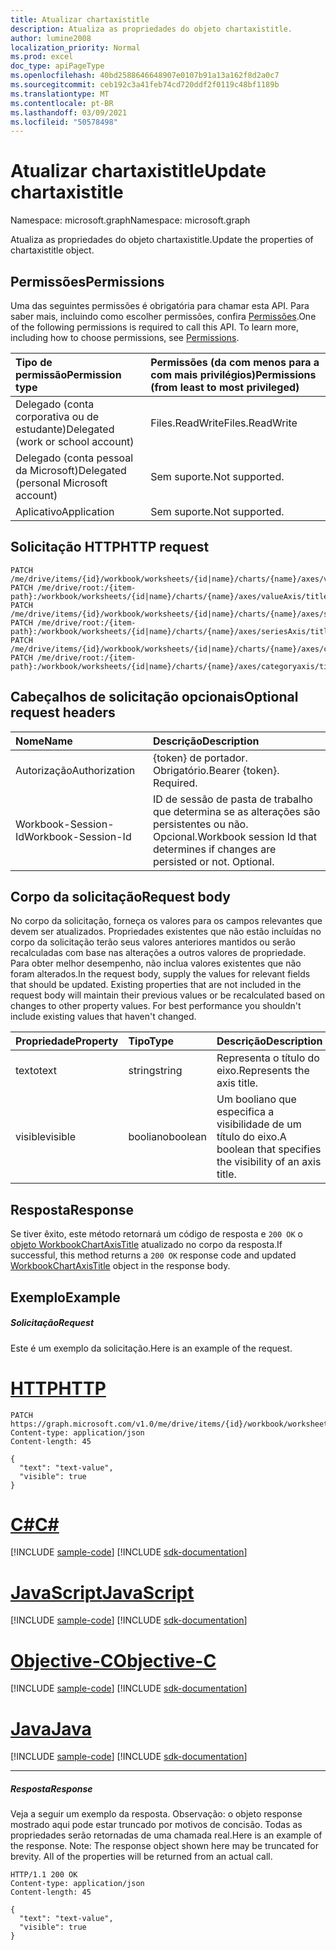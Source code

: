 ```yaml
---
title: Atualizar chartaxistitle
description: Atualiza as propriedades do objeto chartaxistitle.
author: lumine2008
localization_priority: Normal
ms.prod: excel
doc_type: apiPageType
ms.openlocfilehash: 40bd2588646648907e0107b91a13a162f8d2a0c7
ms.sourcegitcommit: ceb192c3a41feb74cd720ddf2f0119c48bf1189b
ms.translationtype: MT
ms.contentlocale: pt-BR
ms.lasthandoff: 03/09/2021
ms.locfileid: "50578498"
---
```

# <a name="update-chartaxistitle"></a><span data-ttu-id="041b2-103">Atualizar chartaxistitle</span><span class="sxs-lookup"><span data-stu-id="041b2-103">Update chartaxistitle</span></span>

<span data-ttu-id="041b2-104">Namespace: microsoft.graph</span><span class="sxs-lookup"><span data-stu-id="041b2-104">Namespace: microsoft.graph</span></span>

<span data-ttu-id="041b2-105">Atualiza as propriedades do objeto chartaxistitle.</span><span class="sxs-lookup"><span data-stu-id="041b2-105">Update the properties of chartaxistitle object.</span></span>
## <a name="permissions"></a><span data-ttu-id="041b2-106">Permissões</span><span class="sxs-lookup"><span data-stu-id="041b2-106">Permissions</span></span>
<span data-ttu-id="041b2-p101">Uma das seguintes permissões é obrigatória para chamar esta API. Para saber mais, incluindo como escolher permissões, confira [Permissões](/graph/permissions-reference).</span><span class="sxs-lookup"><span data-stu-id="041b2-p101">One of the following permissions is required to call this API. To learn more, including how to choose permissions, see [Permissions](/graph/permissions-reference).</span></span>

|<span data-ttu-id="041b2-109">Tipo de permissão</span><span class="sxs-lookup"><span data-stu-id="041b2-109">Permission type</span></span>      | <span data-ttu-id="041b2-110">Permissões (da com menos para a com mais privilégios)</span><span class="sxs-lookup"><span data-stu-id="041b2-110">Permissions (from least to most privileged)</span></span>              |
|:--------------------|:---------------------------------------------------------|
|<span data-ttu-id="041b2-111">Delegado (conta corporativa ou de estudante)</span><span class="sxs-lookup"><span data-stu-id="041b2-111">Delegated (work or school account)</span></span> | <span data-ttu-id="041b2-112">Files.ReadWrite</span><span class="sxs-lookup"><span data-stu-id="041b2-112">Files.ReadWrite</span></span>    |
|<span data-ttu-id="041b2-113">Delegado (conta pessoal da Microsoft)</span><span class="sxs-lookup"><span data-stu-id="041b2-113">Delegated (personal Microsoft account)</span></span> | <span data-ttu-id="041b2-114">Sem suporte.</span><span class="sxs-lookup"><span data-stu-id="041b2-114">Not supported.</span></span>    |
|<span data-ttu-id="041b2-115">Aplicativo</span><span class="sxs-lookup"><span data-stu-id="041b2-115">Application</span></span> | <span data-ttu-id="041b2-116">Sem suporte.</span><span class="sxs-lookup"><span data-stu-id="041b2-116">Not supported.</span></span> |

## <a name="http-request"></a><span data-ttu-id="041b2-117">Solicitação HTTP</span><span class="sxs-lookup"><span data-stu-id="041b2-117">HTTP request</span></span>
<!-- { "blockType": "ignored" } -->
```http
PATCH /me/drive/items/{id}/workbook/worksheets/{id|name}/charts/{name}/axes/valueAxis/title
PATCH /me/drive/root:/{item-path}:/workbook/worksheets/{id|name}/charts/{name}/axes/valueAxis/title
PATCH /me/drive/items/{id}/workbook/worksheets/{id|name}/charts/{name}/axes/seriesAxis/title
PATCH /me/drive/root:/{item-path}:/workbook/worksheets/{id|name}/charts/{name}/axes/seriesAxis/title
PATCH /me/drive/items/{id}/workbook/worksheets/{id|name}/charts/{name}/axes/categoryaxis/title
PATCH /me/drive/root:/{item-path}:/workbook/worksheets/{id|name}/charts/{name}/axes/categoryaxis/title
```
## <a name="optional-request-headers"></a><span data-ttu-id="041b2-118">Cabeçalhos de solicitação opcionais</span><span class="sxs-lookup"><span data-stu-id="041b2-118">Optional request headers</span></span>
| <span data-ttu-id="041b2-119">Nome</span><span class="sxs-lookup"><span data-stu-id="041b2-119">Name</span></span>       | <span data-ttu-id="041b2-120">Descrição</span><span class="sxs-lookup"><span data-stu-id="041b2-120">Description</span></span>|
|:-----------|:-----------|
| <span data-ttu-id="041b2-121">Autorização</span><span class="sxs-lookup"><span data-stu-id="041b2-121">Authorization</span></span>  | <span data-ttu-id="041b2-p102">{token} de portador. Obrigatório.</span><span class="sxs-lookup"><span data-stu-id="041b2-p102">Bearer {token}. Required.</span></span> |
| <span data-ttu-id="041b2-124">Workbook-Session-Id</span><span class="sxs-lookup"><span data-stu-id="041b2-124">Workbook-Session-Id</span></span>  | <span data-ttu-id="041b2-p103">ID de sessão de pasta de trabalho que determina se as alterações são persistentes ou não. Opcional.</span><span class="sxs-lookup"><span data-stu-id="041b2-p103">Workbook session Id that determines if changes are persisted or not. Optional.</span></span>|

## <a name="request-body"></a><span data-ttu-id="041b2-127">Corpo da solicitação</span><span class="sxs-lookup"><span data-stu-id="041b2-127">Request body</span></span>
<span data-ttu-id="041b2-p104">No corpo da solicitação, forneça os valores para os campos relevantes que devem ser atualizados. Propriedades existentes que não estão incluídas no corpo da solicitação terão seus valores anteriores mantidos ou serão recalculadas com base nas alterações a outros valores de propriedade. Para obter melhor desempenho, não inclua valores existentes que não foram alterados.</span><span class="sxs-lookup"><span data-stu-id="041b2-p104">In the request body, supply the values for relevant fields that should be updated. Existing properties that are not included in the request body will maintain their previous values or be recalculated based on changes to other property values. For best performance you shouldn't include existing values that haven't changed.</span></span>

| <span data-ttu-id="041b2-131">Propriedade</span><span class="sxs-lookup"><span data-stu-id="041b2-131">Property</span></span>     | <span data-ttu-id="041b2-132">Tipo</span><span class="sxs-lookup"><span data-stu-id="041b2-132">Type</span></span>   |<span data-ttu-id="041b2-133">Descrição</span><span class="sxs-lookup"><span data-stu-id="041b2-133">Description</span></span>|
|:---------------|:--------|:----------|
|<span data-ttu-id="041b2-134">texto</span><span class="sxs-lookup"><span data-stu-id="041b2-134">text</span></span>|<span data-ttu-id="041b2-135">string</span><span class="sxs-lookup"><span data-stu-id="041b2-135">string</span></span>|<span data-ttu-id="041b2-136">Representa o título do eixo.</span><span class="sxs-lookup"><span data-stu-id="041b2-136">Represents the axis title.</span></span>|
|<span data-ttu-id="041b2-137">visible</span><span class="sxs-lookup"><span data-stu-id="041b2-137">visible</span></span>|<span data-ttu-id="041b2-138">booliano</span><span class="sxs-lookup"><span data-stu-id="041b2-138">boolean</span></span>|<span data-ttu-id="041b2-139">Um booliano que especifica a visibilidade de um título do eixo.</span><span class="sxs-lookup"><span data-stu-id="041b2-139">A boolean that specifies the visibility of an axis title.</span></span>|

## <a name="response"></a><span data-ttu-id="041b2-140">Resposta</span><span class="sxs-lookup"><span data-stu-id="041b2-140">Response</span></span>

<span data-ttu-id="041b2-141">Se tiver êxito, este método retornará um código de resposta e `200 OK` o [objeto WorkbookChartAxisTitle](../resources/chartaxistitle.md) atualizado no corpo da resposta.</span><span class="sxs-lookup"><span data-stu-id="041b2-141">If successful, this method returns a `200 OK` response code and updated [WorkbookChartAxisTitle](../resources/chartaxistitle.md) object in the response body.</span></span>
## <a name="example"></a><span data-ttu-id="041b2-142">Exemplo</span><span class="sxs-lookup"><span data-stu-id="041b2-142">Example</span></span>
##### <a name="request"></a><span data-ttu-id="041b2-143">Solicitação</span><span class="sxs-lookup"><span data-stu-id="041b2-143">Request</span></span>
<span data-ttu-id="041b2-144">Este é um exemplo da solicitação.</span><span class="sxs-lookup"><span data-stu-id="041b2-144">Here is an example of the request.</span></span>

# <a name="http"></a>[<span data-ttu-id="041b2-145">HTTP</span><span class="sxs-lookup"><span data-stu-id="041b2-145">HTTP</span></span>](#tab/http)
<!-- {
  "blockType": "request",
  "name": "update_chartaxistitle"
}-->
```http
PATCH https://graph.microsoft.com/v1.0/me/drive/items/{id}/workbook/worksheets/{id|name}/charts/{name}/axes/valueAxis/title
Content-type: application/json
Content-length: 45

{
  "text": "text-value",
  "visible": true
}
```
# <a name="c"></a>[<span data-ttu-id="041b2-146">C#</span><span class="sxs-lookup"><span data-stu-id="041b2-146">C#</span></span>](#tab/csharp)
[!INCLUDE [sample-code](../includes/snippets/csharp/update-chartaxistitle-csharp-snippets.md)]
[!INCLUDE [sdk-documentation](../includes/snippets/snippets-sdk-documentation-link.md)]

# <a name="javascript"></a>[<span data-ttu-id="041b2-147">JavaScript</span><span class="sxs-lookup"><span data-stu-id="041b2-147">JavaScript</span></span>](#tab/javascript)
[!INCLUDE [sample-code](../includes/snippets/javascript/update-chartaxistitle-javascript-snippets.md)]
[!INCLUDE [sdk-documentation](../includes/snippets/snippets-sdk-documentation-link.md)]

# <a name="objective-c"></a>[<span data-ttu-id="041b2-148">Objective-C</span><span class="sxs-lookup"><span data-stu-id="041b2-148">Objective-C</span></span>](#tab/objc)
[!INCLUDE [sample-code](../includes/snippets/objc/update-chartaxistitle-objc-snippets.md)]
[!INCLUDE [sdk-documentation](../includes/snippets/snippets-sdk-documentation-link.md)]

# <a name="java"></a>[<span data-ttu-id="041b2-149">Java</span><span class="sxs-lookup"><span data-stu-id="041b2-149">Java</span></span>](#tab/java)
[!INCLUDE [sample-code](../includes/snippets/java/update-chartaxistitle-java-snippets.md)]
[!INCLUDE [sdk-documentation](../includes/snippets/snippets-sdk-documentation-link.md)]

---

##### <a name="response"></a><span data-ttu-id="041b2-150">Resposta</span><span class="sxs-lookup"><span data-stu-id="041b2-150">Response</span></span>
<span data-ttu-id="041b2-p105">Veja a seguir um exemplo da resposta. Observação: o objeto response mostrado aqui pode estar truncado por motivos de concisão. Todas as propriedades serão retornadas de uma chamada real.</span><span class="sxs-lookup"><span data-stu-id="041b2-p105">Here is an example of the response. Note: The response object shown here may be truncated for brevity. All of the properties will be returned from an actual call.</span></span>
<!-- {
  "blockType": "response",
  "truncated": true,
  "@odata.type": "microsoft.graph.workbookChartAxisTitle"
} -->
```http
HTTP/1.1 200 OK
Content-type: application/json
Content-length: 45

{
  "text": "text-value",
  "visible": true
}
```

<!-- uuid: 8fcb5dbc-d5aa-4681-8e31-b001d5168d79
2015-10-25 14:57:30 UTC -->
<!-- {
  "type": "#page.annotation",
  "description": "Update chartaxistitle",
  "keywords": "",
  "section": "documentation",
  "tocPath": "",
  "suppressions": [
  ]
}-->

